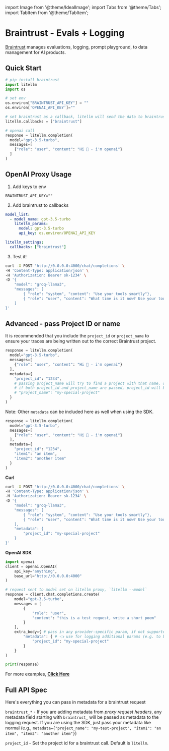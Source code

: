 import Image from '@theme/IdealImage';
import Tabs from '@theme/Tabs';
import TabItem from '@theme/TabItem';

# Braintrust - Evals + Logging

[Braintrust](https://www.braintrust.dev/) manages evaluations, logging, prompt playground, to data management for AI products.

## Quick Start

```python
# pip install braintrust
import litellm
import os

# set env
os.environ["BRAINTRUST_API_KEY"] = ""
os.environ['OPENAI_API_KEY']=""

# set braintrust as a callback, litellm will send the data to braintrust
litellm.callbacks = ["braintrust"]

# openai call
response = litellm.completion(
  model="gpt-3.5-turbo",
  messages=[
    {"role": "user", "content": "Hi 👋 - i'm openai"}
  ]
)
```

## OpenAI Proxy Usage

1. Add keys to env

```env
BRAINTRUST_API_KEY=""
```

2. Add braintrust to callbacks

```yaml
model_list:
  - model_name: gpt-3.5-turbo
    litellm_params:
      model: gpt-3.5-turbo
      api_key: os.environ/OPENAI_API_KEY

litellm_settings:
  callbacks: ["braintrust"]
```

3. Test it!

```bash
curl -X POST 'http://0.0.0.0:4000/chat/completions' \
-H 'Content-Type: application/json' \
-H 'Authorization: Bearer sk-1234' \
-D '{
    "model": "groq-llama3",
    "messages": [
        { "role": "system", "content": "Use your tools smartly"},
        { "role": "user", "content": "What time is it now? Use your tool"}
    ]
}'
```

## Advanced - pass Project ID or name

It is recommended that you include the `project_id` or `project_name` to ensure your traces are being written out to the correct Braintrust project.

<Tabs>
<TabItem value="sdk" label="SDK">

```python
response = litellm.completion(
  model="gpt-3.5-turbo",
  messages=[
    {"role": "user", "content": "Hi 👋 - i'm openai"}
  ],
  metadata={
    "project_id": "1234",
    # passing project_name will try to find a project with that name, or create one if it doesn't exist
    # if both project_id and project_name are passed, project_id will be used
    # "project_name": "my-special-project"
  }
)
```

Note: Other `metadata` can be included here as well when using the SDK.

```python
response = litellm.completion(
  model="gpt-3.5-turbo",
  messages=[
    {"role": "user", "content": "Hi 👋 - i'm openai"}
  ],
  metadata={
    "project_id": "1234",
    "item1": "an item",
    "item2": "another item"
  }
)
```

</TabItem>
<TabItem value="proxy" label="PROXY">

**Curl**

```bash
curl -X POST 'http://0.0.0.0:4000/chat/completions' \
-H 'Content-Type: application/json' \
-H 'Authorization: Bearer sk-1234' \
-D '{
    "model": "groq-llama3",
    "messages": [
        { "role": "system", "content": "Use your tools smartly"},
        { "role": "user", "content": "What time is it now? Use your tool"}
    ],
    "metadata": {
        "project_id": "my-special-project"
    }
}'
```

**OpenAI SDK**

```python
import openai
client = openai.OpenAI(
    api_key="anything",
    base_url="http://0.0.0.0:4000"
)

# request sent to model set on litellm proxy, `litellm --model`
response = client.chat.completions.create(
    model="gpt-3.5-turbo",
    messages = [
        {
            "role": "user",
            "content": "this is a test request, write a short poem"
        }
    ],
    extra_body={ # pass in any provider-specific param, if not supported by openai, https://docs.litellm.ai/docs/completion/input#provider-specific-params
        "metadata": { # 👈 use for logging additional params (e.g. to braintrust)
            "project_id": "my-special-project"
        }
    }
)

print(response)
```

For more examples, [**Click Here**](../proxy/user_keys.md#chatcompletions)

</TabItem>
</Tabs>

## Full API Spec

Here's everything you can pass in metadata for a braintrust request

`braintrust_*` - If you are adding metadata from _proxy request headers_, any metadata field starting with `braintrust_` will be passed as metadata to the logging request. If you are using the SDK, just pass your metadata like normal (e.g., `metadata={"project_name": "my-test-project", "item1": "an item", "item2": "another item"}`)

`project_id` - Set the project id for a braintrust call. Default is `litellm`.
